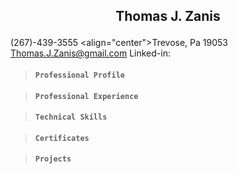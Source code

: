 
  ## <p align="center"> Thomas J. Zanis</p>
  (267)-439-3555   <align="center">Trevose, Pa 19053 Thomas.J.Zanis@gmail.com
  Linked-in: 
>#### **```Professional Profile```**

>#### **```Professional Experience```**

>#### **```Technical Skills```**

>#### **```Certificates```**

>#### **```Projects```**


